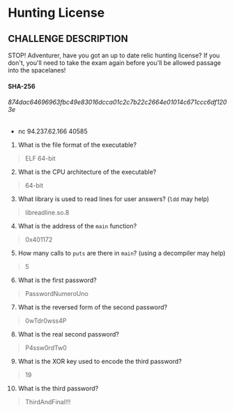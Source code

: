 # Hunting License
## CHALLENGE DESCRIPTION
STOP! Adventurer, have you got an up to date relic hunting license? If you don't, you'll need to take the exam again before you'll be allowed passage into the spacelanes!

#### SHA-256
###### 874dac64696963fbc49e83016dcca01c2c7b22c2664e01014c671ccc6df1203e 

- nc 94.237.62.166 40585  

1. What is the file format of the executable?
> ELF 64-bit

2.  What is the CPU architecture of the executable?
> 64-bit

3. What library is used to read lines for user answers? (`ldd` may help)
> libreadline.so.8
                                                                                                                                                              
4. What is the address of the `main` function?                                                                                                                   
> 0x401172                                                                                                                                                    
                                                                                                                                                              
5. How many calls to `puts` are there in `main`? (using a decompiler may help)                                                                                   
> 5                                                                                                                                                           
                                                                                                                                                              
6. What is the first password?                                                                                                                                   
> PasswordNumeroUno                                                                                                                                           
                                                                                                                                                              
7. What is the reversed form of the second password?                                                                                                             
> 0wTdr0wss4P                                                                                                                                                 
                                                                                                                                                              
8. What is the real second password?                                                                                                                             
> P4ssw0rdTw0                                                                                                                                                 
                                                                                                                                                              
9. What is the XOR key used to encode the third password?                                                                                                        
> 19                                                                                                                                                          
                                                                                                                                                              
10. What is the third password?                                                                                                                                   
> ThirdAndFinal!!!                                                                                                                                            

